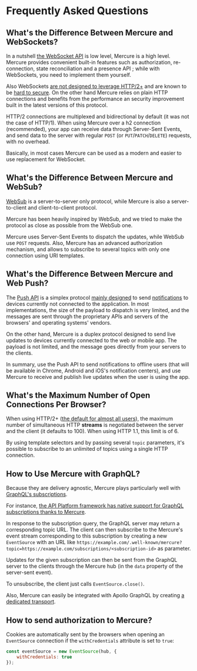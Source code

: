 # Frequently Asked Questions

## What's the Difference Between Mercure and WebSockets?

In a nutshell [the WebSocket API](https://developer.mozilla.org/en-US/docs/Web/API/WebSockets_API) is low level, Mercure is a high level.
Mercure provides convenient built-in features such as authorization, re-connection, state reconciliation and a presence API ; while with WebSockets, you need to implement them yourself.

Also WebSockets [are not designed to leverage HTTP/2+](https://www.infoq.com/articles/websocket-and-http2-coexist) and are known to be [hard to secure](https://gravitational.com/blog/kubernetes-websocket-upgrade-security-vulnerability/). On the other hand Mercure relies on plain HTTP connections and benefits from the performance an security improvement built in the latest versions of this protocol.

HTTP/2 connections are multiplexed and bidirectional by default (it was not the case of HTTP/1).
When using Mercure over a h2 connection (recommended), your app can receive data through Server-Sent Events, and send data to the server with regular `POST` (or `PUT`/`PATCH`/`DELETE`) requests, with no overhead.

Basically, in most cases Mercure can be used as a modern and easier to use replacement for WebSocket.

## What's the Difference Between Mercure and WebSub?

[WebSub](https://www.w3.org/TR/websub/) is a server-to-server only protocol, while Mercure is also a server-to-client and client-to-client protocol.

Mercure has been heavily inspired by WebSub, and we tried to make the protocol as close as possible from the WebSub one.

Mercure uses Server-Sent Events to dispatch the updates, while WebSub use `POST` requests. Also, Mercure has an advanced authorization mechanism, and allows to subscribe to several topics with only one connection using URI templates.

## What's the Difference Between Mercure and Web Push?

The [Push API](https://developer.mozilla.org/en-US/docs/Web/API/Push_API) is a simplex protocol [mainly designed](https://developers.google.com/web/fundamentals/push-notifications/) to send [notifications](https://developer.mozilla.org/en-US/docs/Web/API/Notifications_API) to devices currently not connected to the application.
In most implementations, the size of the payload to dispatch is very limited, and the messages are sent through the proprietary APIs and servers of the browsers' and operating systems' vendors.

On the other hand, Mercure is a duplex protocol designed to send live updates to devices currently connected to the web or mobile app. The payload is not limited, and the message goes directly from your servers to the clients.

In summary, use the Push API to send notifications to offline users (that will be available in Chrome, Android and iOS's notification centers), and use Mercure to receive and publish live updates when the user is using the app.

## What's the Maximum Number of Open Connections Per Browser?

When using HTTP/2+ ([the default for almost all users](https://caniuse.com/#feat=http2)), the maximum number of simultaneous HTTP **streams** is negotiated between the server and the client (it defaults to 100).
When using HTTP 1.1, this limit is of 6.

By using template selectors and by passing several `topic` parameters, it's possible to subscribe to an unlimited of topics using a single HTTP connection.

## How to Use Mercure with GraphQL?

Because they are delivery agnostic, Mercure plays particularly well with [GraphQL's subscriptions](https://facebook.github.io/graphql/draft/#sec-Subscription).

For instance, [the API Platform framework has native support for GraphQL subscriptions thanks to Mercure](https://api-platform.com/docs/master/core/graphql/#subscriptions).

In response to the subscription query, the GraphQL server may return a corresponding topic URL.
The client can then subscribe to the Mercure's event stream corresponding to this subscription by creating a new `EventSource` with an URL like `https://example.com/.well-known/mercure?topic=https://example.com/subscriptions/<subscription-id>` as parameter.

Updates for the given subscription can then be sent from the GraphQL server to the clients through the Mercure hub (in the `data` property of the server-sent event).

To unsubscribe, the client just calls `EventSource.close()`.

Also, Mercure can easily be integrated with Apollo GraphQL by creating [a dedicated transport](https://github.com/apollographql/graphql-subscriptions).

## How to send authorization to Mercure?

Cookies are automatically sent by the browsers when opening an `EventSource` connection if the `withCredentials` attribute is set to `true`:

```javascript
const eventSource = new EventSource(hub, {
    withCredentials: true
});
```
